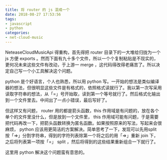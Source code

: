 ```yaml
---
title: 将 router 的 js 混成一个
date: 2018-08-27 17:53:56
tags:
- javascript
- python
categories:
- net-cloud-music
---
```

NeteaseCloudMusicApi 得重构，首先得把 router 目录下的一大堆给归拢为一个 js 方便 exports 。然而下面有九十多个文件，所以一个个复制粘贴是不现实的，更何况未来这些文件有改动，于上游一 merge ，这代码得改得老痛苦了。所以决定自己写一个小工具解决这个问题。
<!--more-->
python 是个好语言，个人也熟悉，所以用 python 写。一开始的想法是类似编译器的想法，但很明显这些文件是有格式的，依照格式读就行了。我以第一次写采用读取字符串的想法，从「=」号开始取，读到第一个等号就行了。然后格式化输出到一个文件里去。中间出了一点小错误，最后写好了。

但这样又有问题， router 用的都是箭头函数，this 作用域是有问题的，放在各个单个的文件里没什么，但是放到一个文件里， this 作用域可能有问题，于是需要把代码再改一下，把箭头函数转换为匿名函数。如果按照原来的写法，写起来会很麻烦， python 应该用更简洁的方案解决。简单思考了一下，发现可以先用split 按「=>」分割字符串，得到的字符列表除第一个将之后的用「=>」重新 join 下，之后将列表第一项按「=」 split ，然后将得到的这些结果重新组合一下就行了。

这里用 python 解决这个问题蛮有意思的。